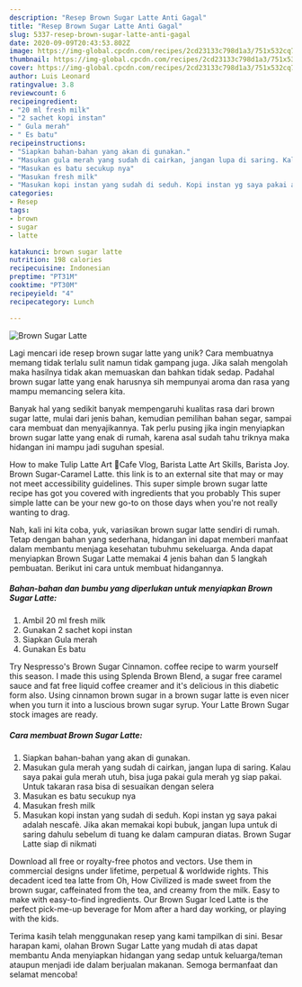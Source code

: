 ```yaml
---
description: "Resep Brown Sugar Latte Anti Gagal"
title: "Resep Brown Sugar Latte Anti Gagal"
slug: 5337-resep-brown-sugar-latte-anti-gagal
date: 2020-09-09T20:43:53.802Z
image: https://img-global.cpcdn.com/recipes/2cd23133c798d1a3/751x532cq70/brown-sugar-latte-foto-resep-utama.jpg
thumbnail: https://img-global.cpcdn.com/recipes/2cd23133c798d1a3/751x532cq70/brown-sugar-latte-foto-resep-utama.jpg
cover: https://img-global.cpcdn.com/recipes/2cd23133c798d1a3/751x532cq70/brown-sugar-latte-foto-resep-utama.jpg
author: Luis Leonard
ratingvalue: 3.8
reviewcount: 6
recipeingredient:
- "20 ml fresh milk"
- "2 sachet kopi instan"
- " Gula merah"
- " Es batu"
recipeinstructions:
- "Siapkan bahan-bahan yang akan di gunakan."
- "Masukan gula merah yang sudah di cairkan, jangan lupa di saring. Kalau saya pakai gula merah utuh, bisa juga pakai gula merah yg siap pakai. Untuk takaran rasa bisa di sesuaikan dengan selera"
- "Masukan es batu secukup nya"
- "Masukan fresh milk"
- "Masukan kopi instan yang sudah di seduh. Kopi instan yg saya pakai adalah nescafè. Jika akan memakai kopi bubuk, jangan lupa untuk di saring dahulu sebelum di tuang ke dalam campuran diatas. Brown Sugar Latte siap di nikmati"
categories:
- Resep
tags:
- brown
- sugar
- latte

katakunci: brown sugar latte 
nutrition: 198 calories
recipecuisine: Indonesian
preptime: "PT31M"
cooktime: "PT30M"
recipeyield: "4"
recipecategory: Lunch

---
```



![Brown Sugar Latte](https://img-global.cpcdn.com/recipes/2cd23133c798d1a3/751x532cq70/brown-sugar-latte-foto-resep-utama.jpg)

Lagi mencari ide resep brown sugar latte yang unik? Cara membuatnya memang tidak terlalu sulit namun tidak gampang juga. Jika salah mengolah maka hasilnya tidak akan memuaskan dan bahkan tidak sedap. Padahal brown sugar latte yang enak harusnya sih mempunyai aroma dan rasa yang mampu memancing selera kita.

Banyak hal yang sedikit banyak mempengaruhi kualitas rasa dari brown sugar latte, mulai dari jenis bahan, kemudian pemilihan bahan segar, sampai cara membuat dan menyajikannya. Tak perlu pusing jika ingin menyiapkan brown sugar latte yang enak di rumah, karena asal sudah tahu triknya maka hidangan ini mampu jadi suguhan spesial.

How to make Tulip Latte Art 🌷Cafe Vlog, Barista Latte Art Skills, Barista Joy. Brown Sugar-Caramel Latte. this link is to an external site that may or may not meet accessibility guidelines. This super simple brown sugar latte recipe has got you covered with ingredients that you probably This super simple latte can be your new go-to on those days when you&#39;re not really wanting to drag.


Nah, kali ini kita coba, yuk, variasikan brown sugar latte sendiri di rumah. Tetap dengan bahan yang sederhana, hidangan ini dapat memberi manfaat dalam membantu menjaga kesehatan tubuhmu sekeluarga. Anda dapat menyiapkan Brown Sugar Latte memakai 4 jenis bahan dan 5 langkah pembuatan. Berikut ini cara untuk membuat hidangannya.

<!--inarticleads1-->

##### Bahan-bahan dan bumbu yang diperlukan untuk menyiapkan Brown Sugar Latte:

1. Ambil 20 ml fresh milk
1. Gunakan 2 sachet kopi instan
1. Siapkan  Gula merah
1. Gunakan  Es batu


Try Nespresso&#39;s Brown Sugar Cinnamon. coffee recipe to warm yourself this season. I made this using Splenda Brown Blend, a sugar free caramel sauce and fat free liquid coffee creamer and it&#39;s delicious in this diabetic form also. Using cinnamon brown sugar in a brown sugar latte is even nicer when you turn it into a luscious brown sugar syrup. Your Latte Brown Sugar stock images are ready. 

<!--inarticleads2-->

##### Cara membuat Brown Sugar Latte:

1. Siapkan bahan-bahan yang akan di gunakan.
1. Masukan gula merah yang sudah di cairkan, jangan lupa di saring. Kalau saya pakai gula merah utuh, bisa juga pakai gula merah yg siap pakai. Untuk takaran rasa bisa di sesuaikan dengan selera
1. Masukan es batu secukup nya
1. Masukan fresh milk
1. Masukan kopi instan yang sudah di seduh. Kopi instan yg saya pakai adalah nescafè. Jika akan memakai kopi bubuk, jangan lupa untuk di saring dahulu sebelum di tuang ke dalam campuran diatas. Brown Sugar Latte siap di nikmati


Download all free or royalty-free photos and vectors. Use them in commercial designs under lifetime, perpetual &amp; worldwide rights. This decadent iced tea latte from Oh, How Civilized is made sweet from the brown sugar, caffeinated from the tea, and creamy from the milk. Easy to make with easy-to-find ingredients. Our Brown Sugar Iced Latte is the perfect pick-me-up beverage for Mom after a hard day working, or playing with the kids. 

Terima kasih telah menggunakan resep yang kami tampilkan di sini. Besar harapan kami, olahan Brown Sugar Latte yang mudah di atas dapat membantu Anda menyiapkan hidangan yang sedap untuk keluarga/teman ataupun menjadi ide dalam berjualan makanan. Semoga bermanfaat dan selamat mencoba!
